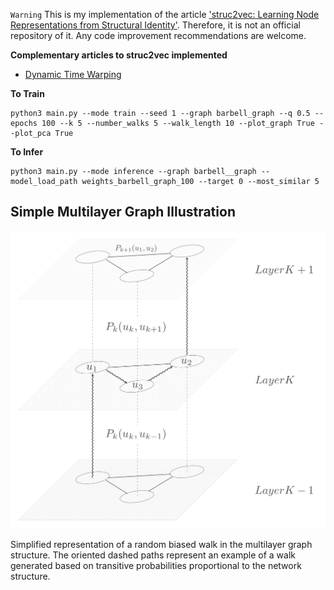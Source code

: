 `Warning` This is my implementation of the article ['struc2vec: Learning Node Representations from Structural Identity'](https://arxiv.org/pdf/1704.03165.pdf). Therefore, it is not an official repository of it. Any code improvement recommendations are welcome.

**Complementary articles to struc2vec implemented**

- [Dynamic Time Warping](https://www.researchgate.net/publication/285279006_Dynamic_time_warping)

**To Train**
```
python3 main.py --mode train --seed 1 --graph barbell_graph --q 0.5 --epochs 100 --k 5 --number_walks 5 --walk_length 10 --plot_graph True --plot_pca True
```

**To Infer**
```
python3 main.py --mode inference --graph barbell__graph --model_load_path weights_barbell_graph_100 --target 0 --most_similar 5
```

## Simple Multilayer Graph Illustration

![](https://github.com/paulosantosneto/GNNs/blob/main/embeddings/struc2vec/figures/multilayer_graph.png)

Simplified representation of a random biased walk in the multilayer graph structure. The oriented dashed paths represent an example of a walk generated based on transitive probabilities proportional to the network structure.